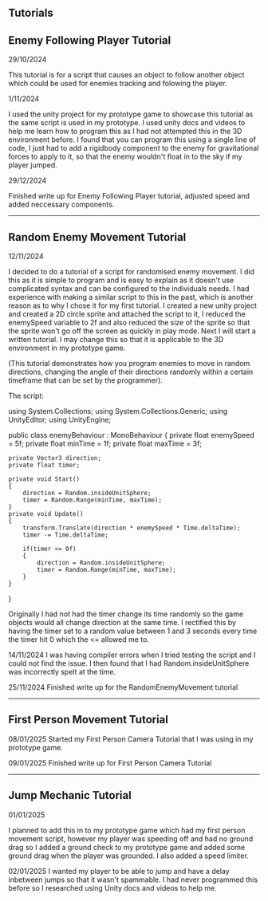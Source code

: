 Tutorials
-------------------------------
Enemy Following Player Tutorial
-------------------------------
29/10/2024

This tutorial is for a script that causes an object to follow another object which could be used for enemies tracking and folowing the player.

1/11/2024

I used the unity project for my prototype game to showcase this tutorial as the same script is used in my prototype.
I used unity docs and videos to help me learn how to program this as I had not attempted this in the 3D environment before. I found that you can program this using a single line of code, I just had to add a rigidbody component to the enemy for gravitational forces
to apply to it, so that the enemy wouldn't float in to the sky if my player jumped.

29/12/2024

Finished write up for Enemy Following Player tutorial, adjusted speed and added neccessary components.

-------------------------------
Random Enemy Movement Tutorial
-------------------------------
12/11/2024

I decided to do a tutorial of a script for randomised enemy movement. I did this as it is simple to program and is easy to explain as it doesn't use complicated syntax and can be configured to the individuals needs.
I had experience with making a similar script to this in the past, which is another reason as to why I chose it for my first tutorial.
I created a new unity project and created a 2D circle sprite and attached the script to it, I reduced the enemySpeed variable to 2f and also reduced the size of the sprite so that the sprite won't go off the screen as quickly in play mode.
Next I will start a written tutorial.
I may change this so that it is applicable to the 3D environment in my prototype game.

(This tutorial demonstrates how you program enemies to move in random directions, changing the angle of their directions randomly within a certain timeframe that can be set by the programmer).


The script:

using System.Collections;
using System.Collections.Generic;
using UnityEditor;
using UnityEngine;

public class enemyBehaviour : MonoBehaviour
{
    private float enemySpeed = 5f;
    private float minTime = 1f;
    private float maxTime = 3f;

    private Vector3 direction;
    private float timer;
   
    private void Start()
    {
        direction = Random.insideUnitSphere;
        timer = Random.Range(minTime, maxTime);
    }
    private void Update()
    {
        transform.Translate(direction * enemySpeed * Time.deltaTime);
        timer -= Time.deltaTime;

        if(timer <= 0f)
        {
            direction = Random.insideUnitSphere;
            timer = Random.Range(minTime, maxTime);
        }
    }
}

Originally I had not had the timer change its time randomly so the game objects would all change direction at the same time. I rectified this by having the timer set to a random value between 1 and 3 seconds every time the timer hit 0 which the <= allowed me to.

14/11/2024
I was having compiler errors when I tried testing the script and I could not find the issue. I then found that I had Random.insideUnitSphere was incorrectly spelt at the time.

25/11/2024 
Finished write up for the RandomEnemyMovement tutorial

-------------------------------
First Person Movement Tutorial
-------------------------------
08/01/2025
Started my First Person Camera Tutorial that I was using in my prototype game.

09/01/2025
Finished write up for First Person Camera Tutorial

-------------------------------
Jump Mechanic Tutorial
-------------------------------

01/01/2025

I planned to add this in to my prototype game which had my first person movement script, however my player was speeding off and had no ground drag so I added a ground check to my prototype game and added some ground drag when the player was grounded. I also added a speed limiter.

02/01/2025
I wanted my player to be able to jump and have a delay inbetween jumps so that it wasn't spammable. I had never programmed this before so I researched using Unity docs and videos to help me.
